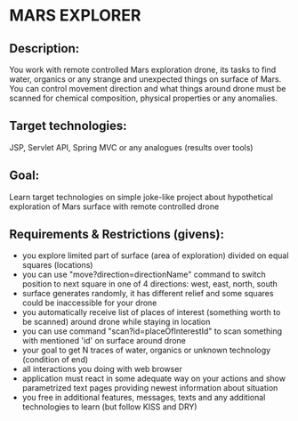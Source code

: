 # MARS EXPLORER

## Description:
You work with remote controlled Mars exploration drone, its tasks to find water, organics or any strange and unexpected things on surface of Mars.
You can control movement direction and what things around drone must be scanned for chemical composition, physical properties or any anomalies.

## Target technologies:
JSP, Servlet API, Spring MVC or any analogues (results over tools)

## Goal:
Learn target technologies on simple joke-like project about hypothetical exploration of Mars surface with remote controlled drone

## Requirements & Restrictions (givens):
- you explore limited part of surface (area of exploration) divided on equal squares (locations)
- you can use "move?direction=directionName" command to switch position to next square in one of 4 directions: west, east, north, south
- surface generates randomly, it has different relief and some squares could be inaccessible for your drone
- you automatically receive list of places of interest (something worth to be scanned) around drone while staying in location
- you can use command "scan?id=placeOfInterestId" to scan something with mentioned 'id' on surface around drone
- your goal to get N traces of water, organics or unknown technology (condition of end)
- all interactions you doing with web browser
- application must react in some adequate way on your actions and show parametrized text pages providing newest information about situation
- you free in additional features, messages, texts and any additional technologies to learn (but follow KISS and DRY)
